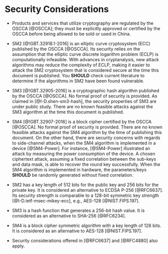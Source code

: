 #  Security Considerations

* Products and services that utilize cryptography are regulated by the OSCCA [@OSCCA];
  they must be explicitly approved or certified by the OSCCA before being allowed to
  be sold or used in China.

* SM2 [@!GBT.32918.1-2016] is an elliptic curve cryptosystem (ECC) published by the OSCCA [@OSCCA].
  Its security relies on the assumption that the elliptic curve discrete
  logarithm problem (ECLP) is computationally infeasible. With advances in
  cryptanalysis, new attack algorithms may reduce the complexity of ECLP, making
  it easier to attack the SM2 cryptosystem that is considered secure at the time
  this document is published. You **SHOULD** check current literature to
  determine if the algorithms in SM2 have been found vulnerable.

* SM3 [@!GBT.32905-2016] is a cryptographic hash algorithm published by the OSCCA [@OSCCA].
  No formal proof of security is provided. As claimed in [@I-D.shen-sm3-hash],
  the security properties of SM3 are under public study. There are no known
  feasible attacks against the SM3 algorithm at the time this document is
  published.

* SM4 [@!GBT.32907-2016] is a block cipher certified by the OSCCA [@OSCCA].
  No formal proof of security is provided. There are no known feasible
  attacks against the SM4 algorithm by the time of publishing this document.
  On the other hand, there are security concerns with regards to
  side-channel attacks, when the SM4 algorithm is implemented in a
  device [@SM4-Power]. For instance, [@SM4-Power] illustrated an attack
  by measuring the power consumption of the device. A chosen ciphertext
  attack, assuming a fixed correlation between the sub-keys and data
  mask, is able to recover the round key successfully. When the SM4
  algorithm is implemented in hardware, the parameters/keys **SHOULD**
  be randomly generated without fixed correlation.

* SM2 has a key length of 512 bits for the public key and 256 bits for the private key.
  It is considered an alternative to ECDSA P-256 [@RFC6637]. Its security strength
  is comparable to a 128-bit symmetric key strength [@I-D.ietf-msec-mikey-ecc],
  e.g., AES-128 [@NIST.FIPS.197].

* SM3 is a hash function that generates a 256-bit hash value. It is considered
  as an alternative to SHA-256 [@RFC6234].

* SM4 is a block cipher symmetric algorithm with a key length of 128 bits. It is
  considered as an alternative to AES-128 [@NIST.FIPS.197].

* Security considerations offered in [@RFC6637] and [@RFC4880] also apply.
